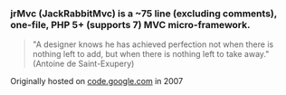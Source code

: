### jrMvc (JackRabbitMvc) is a ~75 line (excluding comments), one-file, PHP 5+ (supports 7) MVC micro-framework.

>"A designer knows he has achieved perfection not when there is nothing left
to add, but when there is nothing left to take away."
(Antoine de Saint-Exupery)

Originally hosted on [code.google.com](https://code.google.com/archive/p/barebonesmvc-php/) in 2007
